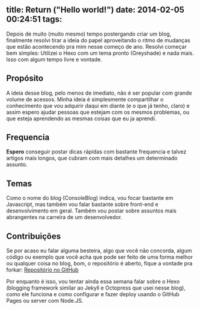 title: Return ("Hello world!")
date: 2014-02-05 00:24:51
tags:
---
Depois de muito (muito mesmo) tempo postergando criar um blog, finalmente resolvi tirar a ideia do papel aproveitando o ritmo de mudanças que estão acontecendo pra mim nesse começo de ano. Resolvi começar bem simples: Utilizei o Hexo com um tema pronto (Greyshade) e nada mais. Isso com algum tempo livre e vontade.

<!-- more -->
## Propósito
A ideia desse blog, pelo menos de imediato, não é ser popular com grande volume de acessos. Minha ideia é simplesmente compartilhar o conhecimento que vou adquirir daqui em diante (e o que já tenho, claro) e assim espero ajudar pessoas que estejam com os mesmos problemas, ou que esteja aprendendo as mesmas coisas que eu ja aprendi.

## Frequencia
**Espero** conseguir postar dicas rápidas com bastante frequencia e talvez artigos mais longos, que cubram com mais detalhes um determinado assunto.

## Temas
Como o nome do blog (ConsoleBlog) indica, vou focar bastante em Javascript, mas também vou falar bastante sobre front-end e desenvolvimento em geral. Também vou postar sobre assuntos mais abrangentes na carreira de um desenvolvedor.

## Contribuições
Se por acaso eu falar alguma besteira, algo que você não concorda, algum código ou exemplo que você acha que pode ser feito de uma forma melhor ou qualquer coisa no blog, bom, o repositório é aberto, fique a vontade pra forkar: [Repositório no GitHub](https://github.com/consoleblog/consoleblog.github.io)



Por enquanto é isso, vou tentar ainda essa semana falar sobre o Hexo (blogging framework similar ao Jekyll e Octopress que usei nesse blog), como ele funciona e como configurar e fazer deploy usando o GitHub Pages ou server com Node.JS.